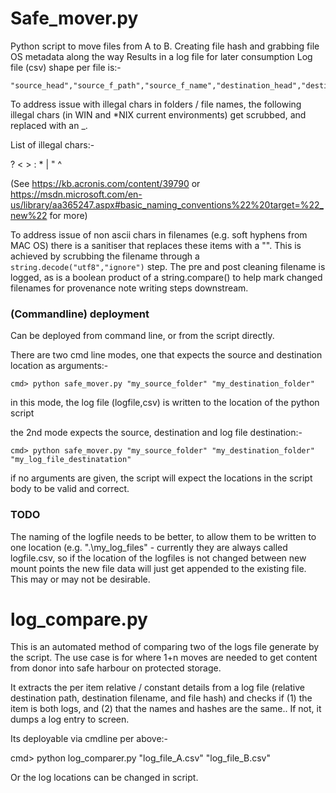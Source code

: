 # Safe_mover.py

Python script to move files from A to B.
Creating file hash and grabbing file OS metadata along the way
Results in a log file for later consumption
Log file (csv) shape per file is:-

    "source_head","source_f_path","source_f_name","destination_head","destination_f_path","destination_f_name","relative_f_path_check","filename_check","source_file_hash","new_file_hash","hash_check","source_modified_date","new_modified_date","modified_date_check","source_accessed_date","new_accessed_date","source_created_date","new_created_date"
    
To address issue with illegal chars in folders / file names, the following illegal chars (in WIN and *NIX current environments) get scrubbed, and replaced with an _.

List of illegal chars:- 

? < > : * | " ^

(See https://kb.acronis.com/content/39790 or https://msdn.microsoft.com/en-us/library/aa365247.aspx#basic_naming_conventions%22%20target=%22_new%22 for more)

To address issue of non ascii chars in filenames (e.g. soft hyphens from MAC OS) there is a sanitiser that replaces these items with a "". This is achieved by scrubbing the filename through a `string.decode("utf8","ignore")` step. The pre and post cleaning filename is logged, as is a boolean product of a string.compare() to help mark changed filenames for provenance note writing steps downstream. 

### (Commandline) deployment


Can be deployed from command line, or from the script directly. 

There are two cmd line modes, one that expects the source and destination location as arguments:- 
 
    cmd> python safe_mover.py "my_source_folder" "my_destination_folder"
    
in this mode, the log file (logfile,csv) is written to the location of the python script
    
the 2nd mode expects the source, destination and log file destination:- 

    cmd> python safe_mover.py "my_source_folder" "my_destination_folder" "my_log_file_destinatation" 
    
if no arguments are given, the script will expect the locations in the script body to be valid and correct. 

### TODO 

The naming of the logfile needs to be better, to allow them to be written to one location (e.g. ".\my_log_files" - currently they are always called logfile.csv, so if the location of the logfiles is not changed between new mount points the new file data will just get appended to the existing file. This may or may not be desirable.


# log_compare.py

This is an automated method of comparing two of the logs file generate by the script. The use case is for where 1+n moves are needed to get content from donor into safe harbour on protected storage. 

It extracts the per item relative / constant details from a log file (relative destination path, destination filename,  and file hash) and checks if (1) the item is both logs, and (2) that the names and hashes are the same.. If not, it dumps a log entry to screen. 

Its deployable via cmdline per above:- 

   cmd> python log_comparer.py "log_file_A.csv" "log_file_B.csv"
   
Or the log locations can be changed in script.  
